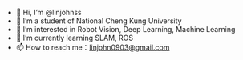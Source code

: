 - 👋 Hi, I’m @linjohnss
- 🏫 I’m a student of National Cheng Kung University
- 👀 I’m interested in Robot Vision, Deep Learning, Machine Learning
- 🌱 I’m currently learning SLAM, ROS
- 📫 How to reach me：linjohn0903@gmail.com
